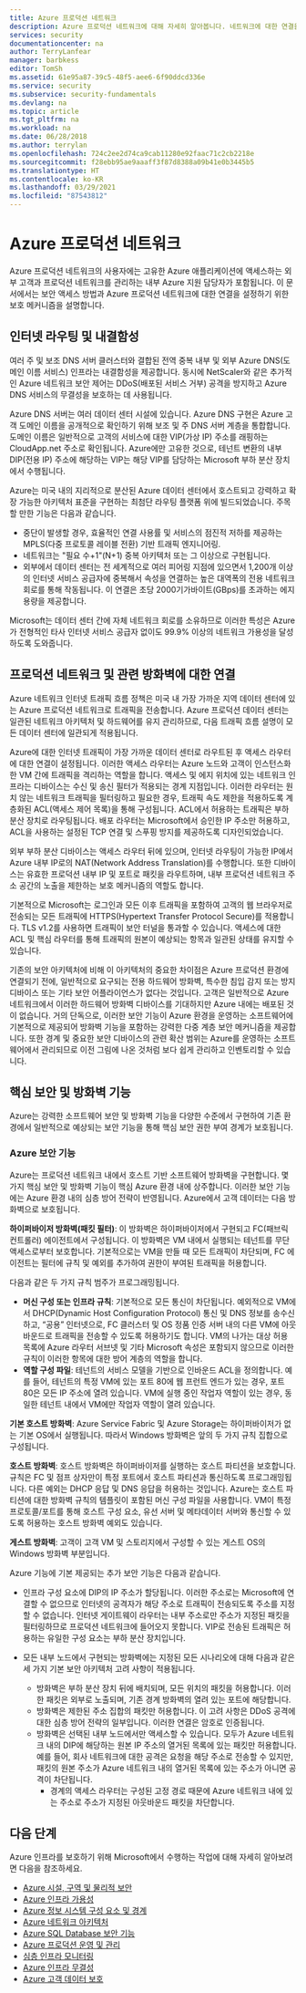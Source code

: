 ```yaml
---
title: Azure 프로덕션 네트워크
description: Azure 프로덕션 네트워크에 대해 자세히 알아봅니다. 네트워크에 대한 연결을 설정하기 위한 보안 액세스 방법 및 보호 메커니즘을 참조하세요.
services: security
documentationcenter: na
author: TerryLanfear
manager: barbkess
editor: TomSh
ms.assetid: 61e95a87-39c5-48f5-aee6-6f90ddcd336e
ms.service: security
ms.subservice: security-fundamentals
ms.devlang: na
ms.topic: article
ms.tgt_pltfrm: na
ms.workload: na
ms.date: 06/28/2018
ms.author: terrylan
ms.openlocfilehash: 724c2ee2d74ca9cab11280e92faac71c2cb2218e
ms.sourcegitcommit: f28ebb95ae9aaaff3f87d8388a09b41e0b3445b5
ms.translationtype: HT
ms.contentlocale: ko-KR
ms.lasthandoff: 03/29/2021
ms.locfileid: "87543812"
---
```

# <a name="the-azure-production-network"></a>Azure 프로덕션 네트워크
Azure 프로덕션 네트워크의 사용자에는 고유한 Azure 애플리케이션에 액세스하는 외부 고객과 프로덕션 네트워크를 관리하는 내부 Azure 지원 담당자가 포함됩니다. 이 문서에서는 보안 액세스 방법과 Azure 프로덕션 네트워크에 대한 연결을 설정하기 위한 보호 메커니즘을 설명합니다.

## <a name="internet-routing-and-fault-tolerance"></a>인터넷 라우팅 및 내결함성
여러 주 및 보조 DNS 서버 클러스터와 결합된 전역 중복 내부 및 외부 Azure DNS(도메인 이름 서비스) 인프라는 내결함성을 제공합니다. 동시에 NetScaler와 같은 추가적인 Azure 네트워크 보안 제어는 DDoS(배포된 서비스 거부) 공격을 방지하고 Azure DNS 서비스의 무결성을 보호하는 데 사용됩니다.

Azure DNS 서버는 여러 데이터 센터 시설에 있습니다. Azure DNS 구현은 Azure 고객 도메인 이름을 공개적으로 확인하기 위해 보조 및 주 DNS 서버 계층을 통합합니다. 도메인 이름은 일반적으로 고객의 서비스에 대한 VIP(가상 IP) 주소를 래핑하는 CloudApp.net 주소로 확인됩니다. Azure에만 고유한 것으로, 테넌트 변환의 내부 DIP(전용 IP) 주소에 해당하는 VIP는 해당 VIP를 담당하는 Microsoft 부하 분산 장치에서 수행됩니다.

Azure는 미국 내의 지리적으로 분산된 Azure 데이터 센터에서 호스트되고 강력하고 확장 가능한 아키텍처 표준을 구현하는 최첨단 라우팅 플랫폼 위에 빌드되었습니다. 주목할 만한 기능은 다음과 같습니다.

- 중단이 발생할 경우, 효율적인 연결 사용률 및 서비스의 점진적 저하를 제공하는 MPLS(다중 프로토콜 레이블 전환) 기반 트래픽 엔지니어링.
- 네트워크는 "필요 수+1"(N+1) 중복 아키텍처 또는 그 이상으로 구현됩니다.
- 외부에서 데이터 센터는 전 세계적으로 여러 피어링 지점에 있으면서 1,200개 이상의 인터넷 서비스 공급자에 중복해서 속성을 연결하는 높은 대역폭의 전용 네트워크 회로를 통해 작동됩니다. 이 연결은 초당 2000기가바이트(GBps)를 초과하는 에지 용량을 제공합니다.

Microsoft는 데이터 센터 간에 자체 네트워크 회로를 소유하므로 이러한 특성은 Azure가 전형적인 타사 인터넷 서비스 공급자 없이도 99.9% 이상의 네트워크 가용성을 달성하도록 도와줍니다.

## <a name="connection-to-production-network-and-associated-firewalls"></a>프로덕션 네트워크 및 관련 방화벽에 대한 연결
Azure 네트워크 인터넷 트래픽 흐름 정책은 미국 내 가장 가까운 지역 데이터 센터에 있는 Azure 프로덕션 네트워크로 트래픽을 전송합니다. Azure 프로덕션 데이터 센터는 일관된 네트워크 아키텍처 및 하드웨어를 유지 관리하므로, 다음 트래픽 흐름 설명이 모든 데이터 센터에 일관되게 적용됩니다.

Azure에 대한 인터넷 트래픽이 가장 가까운 데이터 센터로 라우트된 후 액세스 라우터에 대한 연결이 설정됩니다. 이러한 액세스 라우터는 Azure 노드와 고객이 인스턴스화한 VM 간에 트래픽을 격리하는 역할을 합니다. 액세스 및 에지 위치에 있는 네트워크 인프라는 디바이스는 수신 및 송신 필터가 적용되는 경계 지점입니다. 이러한 라우터는 원치 않는 네트워크 트래픽을 필터링하고 필요한 경우, 트래픽 속도 제한을 적용하도록 계층화된 ACL(액세스 제어 목록)을 통해 구성됩니다. ACL에서 허용하는 트래픽은 부하 분산 장치로 라우팅됩니다. 배포 라우터는 Microsoft에서 승인한 IP 주소만 허용하고, ACL을 사용하는 설정된 TCP 연결 및 스푸핑 방지를 제공하도록 디자인되었습니다.

외부 부하 분산 디바이스는 액세스 라우터 뒤에 있으며, 인터넷 라우팅이 가능한 IP에서 Azure 내부 IP로의 NAT(Network Address Translation)를 수행합니다. 또한 디바이스는 유효한 프로덕션 내부 IP 및 포트로 패킷을 라우트하며, 내부 프로덕션 네트워크 주소 공간의 노출을 제한하는 보호 메커니즘의 역할도 합니다.

기본적으로 Microsoft는 로그인과 모든 이후 트래픽을 포함하여 고객의 웹 브라우저로 전송되는 모든 트래픽에 HTTPS(Hypertext Transfer Protocol Secure)를 적용합니다. TLS v1.2를 사용하면 트래픽이 보안 터널을 통과할 수 있습니다. 액세스에 대한 ACL 및 핵심 라우터를 통해 트래픽의 원본이 예상되는 항목과 일관된 상태를 유지할 수 있습니다.

기존의 보안 아키텍처에 비해 이 아키텍처의 중요한 차이점은 Azure 프로덕션 환경에 연결되기 전에, 일반적으로 요구되는 전용 하드웨어 방화벽, 특수한 침입 감지 또는 방지 디바이스 또는 기타 보안 어플라이언스가 없다는 것입니다. 고객은 일반적으로 Azure 네트워크에서 이러한 하드웨어 방화벽 디바이스를 기대하지만 Azure 내에는 배포된 것이 없습니다. 거의 단독으로, 이러한 보안 기능이 Azure 환경을 운영하는 소프트웨어에 기본적으로 제공되어 방화벽 기능을 포함하는 강력한 다중 계층 보안 메커니즘을 제공합니다. 또한 경계 및 중요한 보안 디바이스의 관련 확산 범위는 Azure를 운영하는 소프트웨어에서 관리되므로 이전 그림에 나온 것처럼 보다 쉽게 관리하고 인벤토리할 수 있습니다.

## <a name="core-security-and-firewall-features"></a>핵심 보안 및 방화벽 기능
Azure는 강력한 소프트웨어 보안 및 방화벽 기능을 다양한 수준에서 구현하여 기존 환경에서 일반적으로 예상되는 보안 기능을 통해 핵심 보안 권한 부여 경계가 보호됩니다.

### <a name="azure-security-features"></a>Azure 보안 기능
Azure는 프로덕션 네트워크 내에서 호스트 기반 소프트웨어 방화벽을 구현합니다. 몇 가지 핵심 보안 및 방화벽 기능이 핵심 Azure 환경 내에 상주합니다. 이러한 보안 기능에는 Azure 환경 내의 심층 방어 전략이 반영됩니다. Azure에서 고객 데이터는 다음 방화벽으로 보호됩니다.

**하이퍼바이저 방화벽(패킷 필터)**: 이 방화벽은 하이퍼바이저에서 구현되고 FC(패브릭 컨트롤러) 에이전트에서 구성됩니다. 이 방화벽은 VM 내에서 실행되는 테넌트를 무단 액세스로부터 보호합니다. 기본적으로는 VM을 만들 때 모든 트래픽이 차단되며, FC 에이전트는 필터에 규칙 및 예외를 추가하여 권한이 부여된 트래픽을 허용합니다.

다음과 같은 두 가지 규칙 범주가 프로그래밍됩니다.

- **머신 구성 또는 인프라 규칙**: 기본적으로 모든 통신이 차단됩니다. 예외적으로 VM에서 DHCP(Dynamic Host Configuration Protocol) 통신 및 DNS 정보를 송수신하고, “공용” 인터넷으로, FC 클러스터 및 OS 정품 인증 서버 내의 다른 VM에 아웃바운드로 트래픽을 전송할 수 있도록 허용하기도 합니다. VM의 나가는 대상 허용 목록에 Azure 라우터 서브넷 및 기타 Microsoft 속성은 포함되지 않으므로 이러한 규칙이 이러한 항목에 대한 방어 계층의 역할을 합니다.
- **역할 구성 파일**: 테넌트의 서비스 모델을 기반으로 인바운드 ACL을 정의합니다. 예를 들어, 테넌트의 특정 VM에 있는 포트 80에 웹 프런트 엔드가 있는 경우, 포트 80은 모든 IP 주소에 열려 있습니다. VM에 실행 중인 작업자 역할이 있는 경우, 동일한 테넌트 내에서 VM에만 작업자 역할이 열려 있습니다.

**기본 호스트 방화벽**: Azure Service Fabric 및 Azure Storage는 하이퍼바이저가 없는 기본 OS에서 실행됩니다. 따라서 Windows 방화벽은 앞의 두 가지 규칙 집합으로 구성됩니다.

**호스트 방화벽**: 호스트 방화벽은 하이퍼바이저를 실행하는 호스트 파티션을 보호합니다. 규칙은 FC 및 점프 상자만이 특정 포트에서 호스트 파티션과 통신하도록 프로그래밍됩니다. 다른 예외는 DHCP 응답 및 DNS 응답을 허용하는 것입니다. Azure는 호스트 파티션에 대한 방화벽 규칙의 템플릿이 포함된 머신 구성 파일을 사용합니다. VM이 특정 프로토콜/포트를 통해 호스트 구성 요소, 유선 서버 및 메타데이터 서버와 통신할 수 있도록 허용하는 호스트 방화벽 예외도 있습니다.

**게스트 방화벽**: 고객이 고객 VM 및 스토리지에서 구성할 수 있는 게스트 OS의 Windows 방화벽 부분입니다.

Azure 기능에 기본 제공되는 추가 보안 기능은 다음과 같습니다.

- 인프라 구성 요소에 DIP의 IP 주소가 할당됩니다. 이러한 주소로는 Microsoft에 연결할 수 없으므로 인터넷의 공격자가 해당 주소로 트래픽이 전송되도록 주소를 지정할 수 없습니다. 인터넷 게이트웨이 라우터는 내부 주소로만 주소가 지정된 패킷을 필터링하므로 프로덕션 네트워크에 들어오지 못합니다. VIP로 전송된 트래픽은 허용하는 유일한 구성 요소는 부하 분산 장치입니다.
- 모든 내부 노드에서 구현되는 방화벽에는 지정된 모든 시나리오에 대해 다음과 같은 세 가지 기본 보안 아키텍처 고려 사항이 적용됩니다.

   - 방화벽은 부하 분산 장치 뒤에 배치되며, 모든 위치의 패킷을 허용합니다. 이러한 패킷은 외부로 노출되며, 기존 경계 방화벽의 열려 있는 포트에 해당합니다.
   - 방화벽은 제한된 주소 집합의 패킷만 허용합니다. 이 고려 사항은 DDoS 공격에 대한 심층 방어 전략의 일부입니다. 이러한 연결은 암호로 인증됩니다.
   - 방화벽은 선택된 내부 노드에서만 액세스할 수 있습니다. 모두가 Azure 네트워크 내의 DIP에 해당하는 원본 IP 주소의 열거된 목록에 있는 패킷만 허용합니다. 예를 들어, 회사 네트워크에 대한 공격은 요청을 해당 주소로 전송할 수 있지만, 패킷의 원본 주소가 Azure 네트워크 내의 열거된 목록에 있는 주소가 아니면 공격이 차단됩니다.
     - 경계의 액세스 라우터는 구성된 고정 경로 때문에 Azure 네트워크 내에 있는 주소로 주소가 지정된 아웃바운드 패킷을 차단합니다.

## <a name="next-steps"></a>다음 단계
Azure 인프라를 보호하기 위해 Microsoft에서 수행하는 작업에 대해 자세히 알아보려면 다음을 참조하세요.

- [Azure 시설, 구역 및 물리적 보안](physical-security.md)
- [Azure 인프라 가용성](infrastructure-availability.md)
- [Azure 정보 시스템 구성 요소 및 경계](infrastructure-components.md)
- [Azure 네트워크 아키텍처](infrastructure-network.md)
- [Azure SQL Database 보안 기능](infrastructure-sql.md)
- [Azure 프로덕션 운영 및 관리](infrastructure-operations.md)
- [심층 인프라 모니터링](infrastructure-monitoring.md)
- [Azure 인프라 무결성](infrastructure-integrity.md)
- [Azure 고객 데이터 보호](protection-customer-data.md)
